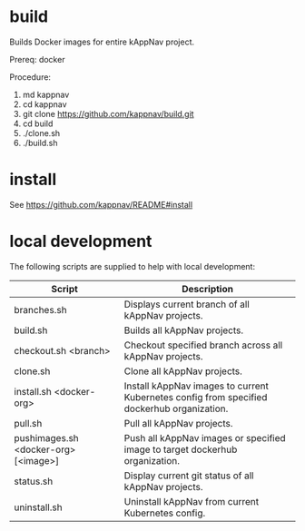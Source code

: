 # build
Builds Docker images for entire kAppNav project.

Prereq: docker

Procedure:

1. md kappnav
2. cd kappnav
3. git clone https://github.com/kappnav/build.git
4. cd build 
5. ./clone.sh
6. ./build.sh

# install 

See https://github.com/kappnav/README#install

# local development 

The following scripts are supplied to help with local development: 

| Script | Description | 
|--------|-------|
| branches.sh | Displays current branch of all kAppNav projects. | 
| build.sh | Builds all kAppNav projects. |
| checkout.sh \<branch\> | Checkout specified branch across all kAppNav projects. |
| clone.sh | Clone all kAppNav projects. | 
| install.sh  \<docker-org\>| Install kAppNav images to current Kubernetes config from specified dockerhub organization. | 
| pull.sh | Pull all kAppNav projects. |
| pushimages.sh \<docker-org\> [\<image\>] | Push all kAppNav images or specified image to target dockerhub organization. | 
| status.sh | Display current git status of all kAppNav projects. | 
| uninstall.sh | Uninstall kAppNav from current Kubernetes config. |
